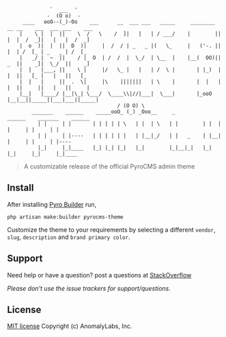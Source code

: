 ```
              `  ___  '   
             -  (O o)  -     
     ____   ooO--(_)-Oo    ___      __  ___ ___   _____     ________  __ __    ___  ___ ___    ___
    |    \ |  |  ||    \  /   \    /  ]|   |   | / ___/    |        ||  |  |  /  _]|   |   |  /  _]
    |  o  )|  |  ||  D  )|     |  /  / | _   _ |(   \_     |   ('-. ||  |  | /  [_ | _   _ | /  [_
    |   _/ |  ~  ||    / |  O  | /  /  |  \_/  | \__  |    |__(  OO)||  _  ||    _]|  \_/  ||    _]
    |  |   |___, ||    \ |     |/   \_ |   |   | /  \ |       | |_)  |  |  ||   [_ |   |   ||   [_
    |  |   |     ||  .  \|     |\    |||||||   | \    |       |  |   |  |  ||     ||   |   ||     |
    |__|   |____/ |__|\_| \___/  \____\\|//|___|  \___|       |_ooO  |__|__||_____||___|___||_____|
                                    / (O O) \
        _______    ______    _____ooO_ (_) _Ooo__     _          ______    _______    ______
          | |     | |       | | | | | \   | |  | \   | |        | |  | |     | |     | |     
          | |     | |----   | | | | | |   | |__|_/   | |   _    | |__| |     | |     | |----
          |_|     |_|____   |_| |_| |_|   |_|        |_|__|_|   |_|  |_|     |_|     |_|____

```
> A customizable release of the official PyroCMS admin theme

## Install

After installing [Pyro Builder](github.com/websemantics/builder-extension) run,

```
php artisan make:builder pyrocms-theme
```

Customize the theme to your requirements by selecting a different `vendor`, `slug`, `description` and `brand primary color`.

## Support

Need help or have a question? post a questions at [StackOverflow](https://stackoverflow.com/questions/tagged/builder-extension+pyrocms-theme-template)

*Please don't use the issue trackers for support/questions.*

## License

[MIT license](http://opensource.org/licenses/mit-license.php)
Copyright (c) AnomalyLabs, Inc.
